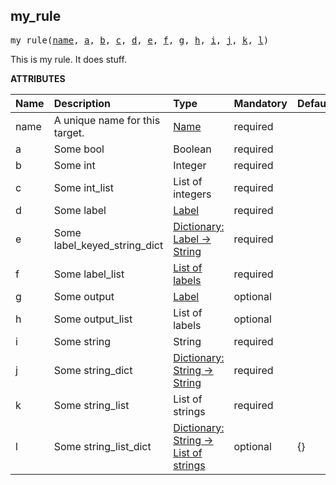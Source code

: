 <!-- Generated with Stardoc: http://skydoc.bazel.build -->



<a id="my_rule"></a>

## my_rule

<pre>
my_rule(<a href="#my_rule-name">name</a>, <a href="#my_rule-a">a</a>, <a href="#my_rule-b">b</a>, <a href="#my_rule-c">c</a>, <a href="#my_rule-d">d</a>, <a href="#my_rule-e">e</a>, <a href="#my_rule-f">f</a>, <a href="#my_rule-g">g</a>, <a href="#my_rule-h">h</a>, <a href="#my_rule-i">i</a>, <a href="#my_rule-j">j</a>, <a href="#my_rule-k">k</a>, <a href="#my_rule-l">l</a>)
</pre>

This is my rule. It does stuff.

**ATTRIBUTES**


| Name  | Description | Type | Mandatory | Default |
| :------------- | :------------- | :------------- | :------------- | :------------- |
| <a id="my_rule-name"></a>name |  A unique name for this target.   | <a href="https://bazel.build/docs/build-ref.html#name">Name</a> | required |  |
| <a id="my_rule-a"></a>a |  Some bool   | Boolean | required |  |
| <a id="my_rule-b"></a>b |  Some int   | Integer | required |  |
| <a id="my_rule-c"></a>c |  Some int_list   | List of integers | required |  |
| <a id="my_rule-d"></a>d |  Some label   | <a href="https://bazel.build/docs/build-ref.html#labels">Label</a> | required |  |
| <a id="my_rule-e"></a>e |  Some label_keyed_string_dict   | <a href="https://bazel.build/docs/skylark/lib/dict.html">Dictionary: Label -> String</a> | required |  |
| <a id="my_rule-f"></a>f |  Some label_list   | <a href="https://bazel.build/docs/build-ref.html#labels">List of labels</a> | required |  |
| <a id="my_rule-g"></a>g |  Some output   | <a href="https://bazel.build/docs/build-ref.html#labels">Label</a> | optional |  |
| <a id="my_rule-h"></a>h |  Some output_list   | List of labels | optional |  |
| <a id="my_rule-i"></a>i |  Some string   | String | required |  |
| <a id="my_rule-j"></a>j |  Some string_dict   | <a href="https://bazel.build/docs/skylark/lib/dict.html">Dictionary: String -> String</a> | required |  |
| <a id="my_rule-k"></a>k |  Some string_list   | List of strings | required |  |
| <a id="my_rule-l"></a>l |  Some string_list_dict   | <a href="https://bazel.build/docs/skylark/lib/dict.html">Dictionary: String -> List of strings</a> | optional | {} |


